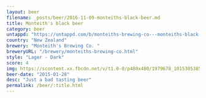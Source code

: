 ```yaml
---
layout: beer
filename: _posts/beer/2016-11-09-monteiths-black-beer.md
title: Monteith's black beer
category: beer
untappd: "https://untappd.com/b/monteiths-brewing-co---monteiths-black-beer/212704"
country: "New Zealand"
brewery: "Monteith's Brewing Co. "
breweryURL: "/brewery/monteiths-brewing-co.html"
style: "Lager - Dark"
score: 4
img: https://scontent.xx.fbcdn.net/v/t1.0-0/p480x480/1979678_10153053851808745_6926811721676931401_n.jpg?oh=984ecdf0c831d8ae8fbbecd5345d1333&oe=5A0253B8
beer-date: "2015-01-28"
desc: "Just a bad tasting beer"
permalink: /beer/:title.html
---
```


